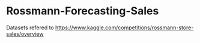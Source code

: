 # Rossmann-Forecasting-Sales

Datasets refered to https://www.kaggle.com/competitions/rossmann-store-sales/overview
